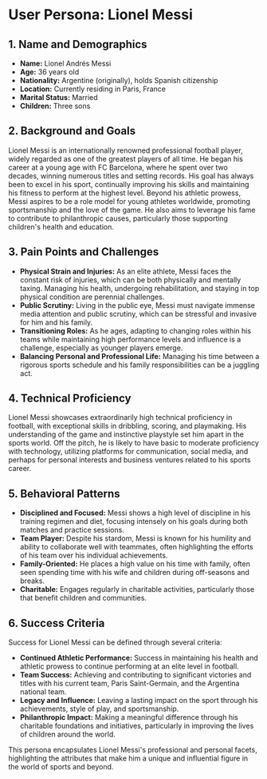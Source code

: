 # User Persona: Lionel Messi

## 1. Name and Demographics
- **Name:** Lionel Andrés Messi
- **Age:** 36 years old
- **Nationality:** Argentine (originally), holds Spanish citizenship
- **Location:** Currently residing in Paris, France
- **Marital Status:** Married
- **Children:** Three sons

## 2. Background and Goals
Lionel Messi is an internationally renowned professional football player, widely regarded as one of the greatest players of all time. He began his career at a young age with FC Barcelona, where he spent over two decades, winning numerous titles and setting records. His goal has always been to excel in his sport, continually improving his skills and maintaining his fitness to perform at the highest level. Beyond his athletic prowess, Messi aspires to be a role model for young athletes worldwide, promoting sportsmanship and the love of the game. He also aims to leverage his fame to contribute to philanthropic causes, particularly those supporting children's health and education.

## 3. Pain Points and Challenges
- **Physical Strain and Injuries:** As an elite athlete, Messi faces the constant risk of injuries, which can be both physically and mentally taxing. Managing his health, undergoing rehabilitation, and staying in top physical condition are perennial challenges.
- **Public Scrutiny:** Living in the public eye, Messi must navigate immense media attention and public scrutiny, which can be stressful and invasive for him and his family.
- **Transitioning Roles:** As he ages, adapting to changing roles within his teams while maintaining high performance levels and influence is a challenge, especially as younger players emerge.
- **Balancing Personal and Professional Life:** Managing his time between a rigorous sports schedule and his family responsibilities can be a juggling act.

## 4. Technical Proficiency
Lionel Messi showcases extraordinarily high technical proficiency in football, with exceptional skills in dribbling, scoring, and playmaking. His understanding of the game and instinctive playstyle set him apart in the sports world. Off the pitch, he is likely to have basic to moderate proficiency with technology, utilizing platforms for communication, social media, and perhaps for personal interests and business ventures related to his sports career.

## 5. Behavioral Patterns
- **Disciplined and Focused:** Messi shows a high level of discipline in his training regimen and diet, focusing intensely on his goals during both matches and practice sessions.
- **Team Player:** Despite his stardom, Messi is known for his humility and ability to collaborate well with teammates, often highlighting the efforts of his team over his individual achievements.
- **Family-Oriented:** He places a high value on his time with family, often seen spending time with his wife and children during off-seasons and breaks.
- **Charitable:** Engages regularly in charitable activities, particularly those that benefit children and communities.

## 6. Success Criteria
Success for Lionel Messi can be defined through several criteria:
- **Continued Athletic Performance:** Success in maintaining his health and athletic prowess to continue performing at an elite level in football.
- **Team Success:** Achieving and contributing to significant victories and titles with his current team, Paris Saint-Germain, and the Argentina national team.
- **Legacy and Influence:** Leaving a lasting impact on the sport through his achievements, style of play, and sportsmanship.
- **Philanthropic Impact:** Making a meaningful difference through his charitable foundations and initiatives, particularly in improving the lives of children around the world.

This persona encapsulates Lionel Messi's professional and personal facets, highlighting the attributes that make him a unique and influential figure in the world of sports and beyond.
